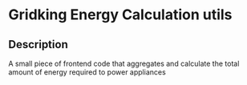 # Gridking Energy Calculation utils

## Description
A small piece of frontend code that aggregates and calculate the
total amount of energy required to power appliances
